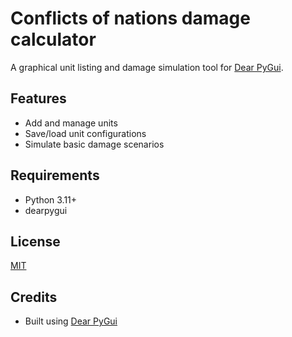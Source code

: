 # Conflicts of nations damage calculator

A graphical unit listing and damage simulation tool for [Dear PyGui](https://github.com/hoffstadt/DearPyGui).

## Features

- Add and manage units
- Save/load unit configurations
- Simulate basic damage scenarios

## Requirements

- Python 3.11+
- dearpygui

## License

[MIT](LICENSE)

## Credits

- Built using [Dear PyGui](https://github.com/hoffstadt/DearPyGui)


